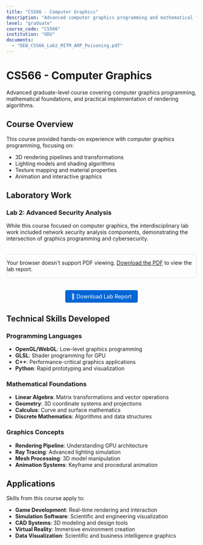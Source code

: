 ```yaml
---
title: "CS566 - Computer Graphics"
description: "Advanced computer graphics programming and mathematical foundations"
level: "graduate"
course_code: "CS566"
institution: "ODU"
documents: 
  - "DEB_CS566_Lab2_MITM_ARP_Poisoning.pdf"
---
```


# CS566 - Computer Graphics

Advanced graduate-level course covering computer graphics programming, mathematical foundations, and practical implementation of rendering algorithms.

## Course Overview

This course provided hands-on experience with computer graphics programming, focusing on:
- 3D rendering pipelines and transformations
- Lighting models and shading algorithms
- Texture mapping and material properties
- Animation and interactive graphics

## Laboratory Work

### Lab 2: Advanced Security Analysis
While this course focused on computer graphics, the interdisciplinary lab work included network security analysis components, demonstrating the intersection of graphics programming and cybersecurity.

<div class="document-embed">
  <object data="/assets/images/DEB_CS566_Lab2_MITM_ARP_Poisoning.pdf" type="application/pdf" width="100%" height="800px">
    <p>Your browser doesn't support PDF viewing. 
       <a href="/assets/images/DEB_CS566_Lab2_MITM_ARP_Poisoning.pdf">Download the PDF</a> to view the lab report.</p>
  </object>
</div>

<div class="download-section">
  <a href="/assets/images/DEB_CS566_Lab2_MITM_ARP_Poisoning.pdf" class="download-btn" download>
    📄 Download Lab Report
  </a>
</div>

## Technical Skills Developed

### Programming Languages
- **OpenGL/WebGL**: Low-level graphics programming
- **GLSL**: Shader programming for GPU
- **C++**: Performance-critical graphics applications
- **Python**: Rapid prototyping and visualization

### Mathematical Foundations
- **Linear Algebra**: Matrix transformations and vector operations
- **Geometry**: 3D coordinate systems and projections
- **Calculus**: Curve and surface mathematics
- **Discrete Mathematics**: Algorithms and data structures

### Graphics Concepts
- **Rendering Pipeline**: Understanding GPU architecture
- **Ray Tracing**: Advanced lighting simulation
- **Mesh Processing**: 3D model manipulation
- **Animation Systems**: Keyframe and procedural animation

## Applications

Skills from this course apply to:
- **Game Development**: Real-time rendering and interaction
- **Simulation Software**: Scientific and engineering visualization
- **CAD Systems**: 3D modeling and design tools
- **Virtual Reality**: Immersive environment creation
- **Data Visualization**: Scientific and business intelligence graphics

<style>
.document-embed {
  margin: 2rem 0;
  border: 1px solid #ddd;
  border-radius: 8px;
  overflow: hidden;
}

.download-section {
  text-align: center;
  margin: 1rem 0;
}

.download-btn {
  display: inline-block;
  padding: 8px 16px;
  background-color: #0366d6;
  color: white;
  text-decoration: none;
  border-radius: 4px;
  font-size: 0.9rem;
}

.download-btn:hover {
  background-color: #0256cc;
  text-decoration: none;
  color: white;
}
</style>